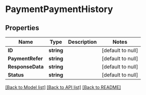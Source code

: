 # PaymentPaymentHistory

## Properties
Name | Type | Description | Notes
------------ | ------------- | ------------- | -------------
**ID** | **string** |  | [default to null]
**PaymentRefer** | **string** |  | [default to null]
**ResponseData** | **string** |  | [default to null]
**Status** | **string** |  | [default to null]

[[Back to Model list]](../README.md#documentation-for-models) [[Back to API list]](../README.md#documentation-for-api-endpoints) [[Back to README]](../README.md)

